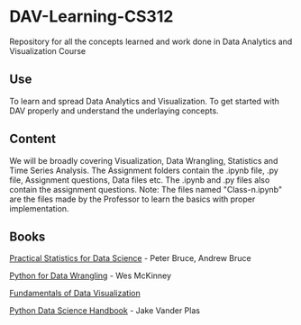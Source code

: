 # DAV-Learning-CS312
Repository for all the concepts learned and work done in Data Analytics and Visualization Course

## Use 
To learn and spread Data Analytics and Visualization. To get started with DAV properly and understand the underlaying concepts.

## Content 
We will be broadly covering Visualization, Data Wrangling, Statistics and Time Series Analysis. The Assignment folders contain the .ipynb file, .py file, Assignment questions, Data files etc. The .ipynb and .py files also contain the assignment questions.
Note: The files named "Class-n.ipynb" are the files made by the Professor to learn the basics with proper implementation.

## Books
[Practical Statistics for Data Science](https://github.com/JanmayHem/practical-statistics-for-data-scientists) - Peter Bruce, Andrew Bruce 

[Python for Data Wrangling](https://wesmckinney.com/book/) - Wes McKinney

[Fundamentals of Data Visualization](https://clauswilke.com/dataviz/) 

[Python Data Science Handbook](https://jakevdp.github.io/PythonDataScienceHandbook/) - Jake Vander Plas
